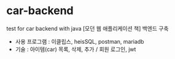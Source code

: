 # car-backend
test for car backend with java
[모던 웹 애플리케이션 책]
백엔드 구축
- 사용 프로그램 : 이클립스, heisSQL, postman, mariadb
- 기술 : 아이템(car) 목록, 삭제, 추가 / 회원 로그인, jwt
